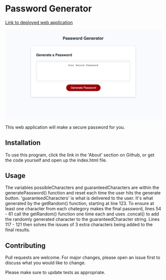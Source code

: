 # Password Generator
[Link to deployed web application](https://hudsonhancock.github.io/03_password_generator/)

![screenshot of web app - password generator](https://github.com/hudsonhancock/03_password_generator/blob/main/Assets/screenshot.jpg)


This web application will make a secure password for you.

## Installation

To use this program, click the link in the 'About' section on Github, or get the code yourself and open up the index.html file.

## Usage
The variables possibleCharacters and guaranteedCharacters are within the generatePassword() function and reset each time the user hits the generate button. 'guaranteedCharacters' is what is delivered to the user. It's what generated by the getRandom() function, starting at line 123. To ensure at least one character from each chategory  makes the final password, lines 54 - 61 call the getRandom() function one time each and uses .concat() to add the randomly generated character to the guaranteedCharacter string. Lines 117 - 121 then solves the issues of 3 extra characters being added to the final results.

## Contributing
Pull requests are welcome. For major changes, please open an issue first to discuss what you would like to change.

Please make sure to update tests as appropriate.

